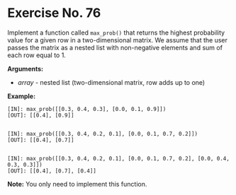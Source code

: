 # Exercise No. 76

Implement a function called `max_prob()` that returns the highest probability value for a given row in a two-dimensional matrix. We assume that the user passes the matrix as a nested list with non-negative elements and sum of each row equal to 1.


**Arguments:**

-   *array* - nested list (two-dimensional matrix, row adds up to one)


**Example:**


    [IN]: max_prob([[0.3, 0.4, 0.3], [0.0, 0.1, 0.9]]) 
    [OUT]: [[0.4], [0.9]]


    [IN]: max_prob([[0.3, 0.4, 0.2, 0.1], [0.0, 0.1, 0.7, 0.2]])   
    [OUT]: [[0.4], [0.7]]


    [IN]: max_prob([[0.3, 0.4, 0.2, 0.1], [0.0, 0.1, 0.7, 0.2], [0.0, 0.4, 0.3, 0.3]]) 
    [OUT]: [[0.4], [0.7], [0.4]]




**Note:** You only need to implement this function.